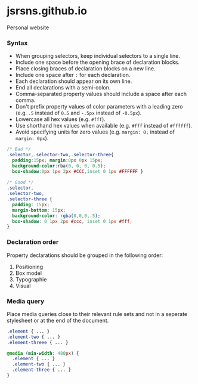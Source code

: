 # jsrsns.github.io
Personal website

### Syntax
* When grouping selectors, keep individual selectors to a single line.
* Include one space before the opening brace of declaration blocks.
* Place closing braces of declaration blocks on a new line.
* Include one space after `:` for each declaration.
* Each declaration should appear on its own line.
* End all declarations with a semi-colon.
* Comma-separated property values should include a space after each comma.
* Don't prefix property values of color parameters with a leading zero (e.g. `.5` instead of `0.5` and `-.5px` instead of `-0.5px`).
* Lowercase all hex values (e.g. `#fff`).
* Use shorthand hex values when available (e.g. `#fff` instead of `#ffffff`).
* Avoid specifying units for zero values (e.g. `margin: 0;` instead of `margin: 0px`).

```css
/* Bad */
.selector,.selector-two,.selector-three{
  padding:15px; margin:0px 0px 15px;
  background-color:rba(0, 0, 0, 0.5);
  box-shadow:0px 1px 2px #CCC,inset 0 1px #FFFFFF }
  
/* Good */
.selector,
.selector-two,
.selector-three {
  padding: 15px;
  margin-bottom: 15px;
  background-color: rgba(0,0,0,.5);
  box-shadow: 0 1px 2px #ccc, inset 0 1px #fff;
}
```
### Declaration order
Property declarations should be grouped in the following order:
1. Positioning
2. Box model
3. Typographie
4. Visual

### Media query
Place media queries close to their relevant rule sets and not in a seperate stylesheet or at the end of the document.

```css
.element { ... }
.element-two { ... }
.element-threee { ... }

@media (min-width: 480px) {
  .element { ... }
  .element-two { ... }
  .element-three { ... }
}
```

